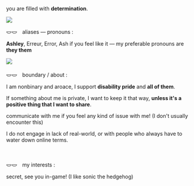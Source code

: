 <p>you are filled with <b>determination</b>.</p>

![](https://64.media.tumblr.com/07d3b7f8ec3a9942d21d27308414fda4/c28daed5d50cdf70-23/s2048x3072/4410d871574f8f0e37bd542f6a6399f5377f8126.pnj)

<p>𐃬𐃬　aliases — pronouns :</p>
<p><b>Ashley</b>, Erreur, Error, Ash if you feel like it — my preferable pronouns are <b>they them</b></p>

![](https://www.tumblr.com/classicccino/748023056101933056/made-some-stamps-i-was-testing-around-them)
　
<p>𐃬𐃬　boundary / about :</p>
<p>I am nonbinary and aroace, I support <b>disability pride</b> and <b>all of them</b>. </p>
<p>If something about me is private, I want to keep it that way, <b>unless it's a positive thing that I want to share</b>.</p>
<p>communicate with me if you feel any kind of issue with me! (I don't usually encounter this)</p>
<p>I do not engage in lack of real-world, or with people who always have to water down online terms.</p>
　
<p>𐃬𐃬　my interests :</p>
<p>secret, see you in-game! (I like sonic the hedgehog)</p>